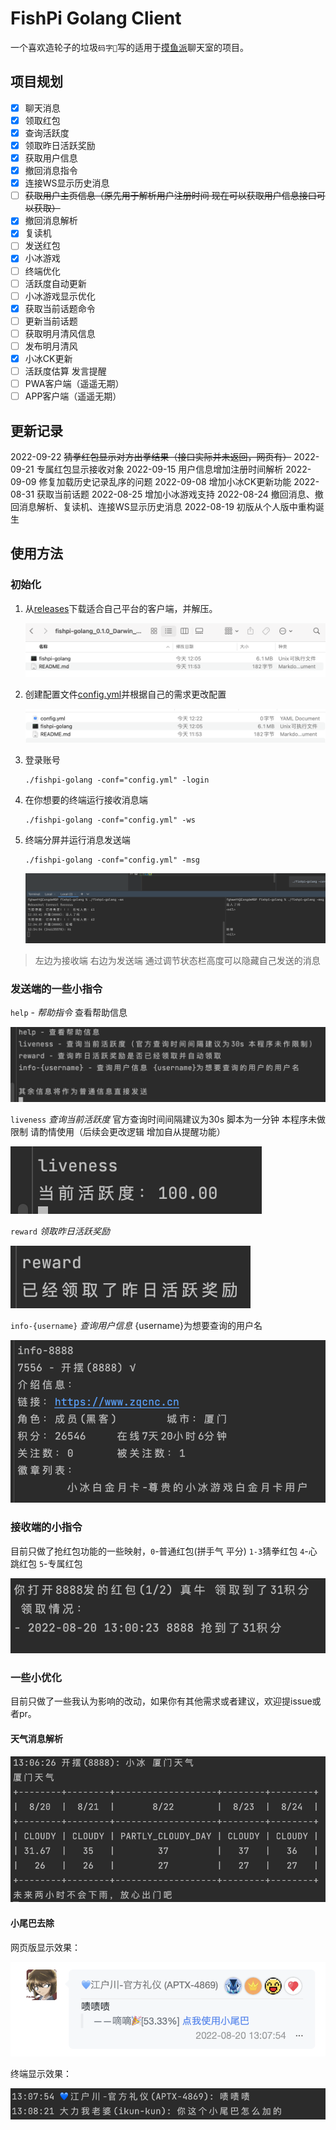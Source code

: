 # FishPi Golang Client

一个喜欢造轮子的垃圾`码字🐒`写的适用于[摸鱼派](https://fishpi.cn)聊天室的项目。

## 项目规划

   - [x] 聊天消息
   - [x] 领取红包
   - [x] 查询活跃度
   - [x] 领取昨日活跃奖励
   - [x] 获取用户信息
   - [x] 撤回消息指令
   - [x] 连接WS显示历史消息
   - [ ] ~~获取用户主页信息（原先用于解析用户注册时间 现在可以获取用户信息接口可以获取）~~
   - [x] 撤回消息解析
   - [x] 复读机
   - [ ] 发送红包
   - [x] 小冰游戏
   - [ ] 终端优化
   - [ ] 活跃度自动更新
   - [ ] 小冰游戏显示优化
   - [x] 获取当前话题命令
   - [ ] 更新当前话题
   - [ ] 获取明月清风信息
   - [ ] 发布明月清风
   - [x] 小冰CK更新
   - [ ] 活跃度估算 发言提醒
   - [ ] PWA客户端（遥遥无期）
   - [ ] APP客户端（遥遥无期）

## 更新记录

   2022-09-22 ~~猜拳红包显示对方出拳结果（接口实际并未返回，网页有）~~
   2022-09-21 专属红包显示接收对象
   2022-09-15 用户信息增加注册时间解析
   2022-09-09 修复加载历史记录乱序的问题
   2022-09-08 增加小冰CK更新功能
   2022-08-31 获取当前话题
   2022-08-25 增加小冰游戏支持
   2022-08-24 撤回消息、撤回消息解析、复读机、连接WS显示历史消息
   2022-08-19 初版从个人版中重构诞生

## 使用方法

### 初始化

1. 从[releases](https://github.com/fghwett/fishpi-golang/releases/)下载适合自己平台的客户端，并解压。

    ![1.png](docs/1.png)

2. 创建配置文件[config.yml](https://github.com/fghwett/fishpi-golang/raw/main/config.yml)并根据自己的需求更改配置

    ![2.png](docs/2.png)

3. 登录账号

   ```shell
   ./fishpi-golang -conf="config.yml" -login   
   ```

4. 在你想要的终端运行接收消息端

   ```shell
   ./fishpi-golang -conf="config.yml" -ws
   ```

5. 终端分屏并运行消息发送端

   ```shell
   ./fishpi-golang -conf="config.yml" -msg
   ```

   ![3.png](docs/3.png)

> 左边为接收端 右边为发送端 通过调节状态栏高度可以隐藏自己发送的消息

### 发送端的一些小指令

`help` - *帮助指令* 查看帮助信息

   ![4.png](docs/4.png)
   
`liveness` *查询当前活跃度* 官方查询时间间隔建议为30s 脚本为一分钟 本程序未做限制 请酌情使用（后续会更改逻辑 增加自从提醒功能）

   ![5.png](docs/5.png)

`reward` *领取昨日活跃奖励*

   ![6.png](docs/6.png)

`info-{username}` *查询用户信息* {username}为想要查询的用户名

   ![7.png](docs/7.png)
   
### 接收端的小指令

目前只做了抢红包功能的一些映射，`0`-普通红包(拼手气 平分) `1-3`猜拳红包 `4`-心跳红包 `5`-专属红包

   ![8.png](docs/8.png)

### 一些小优化

目前只做了一些我认为影响的改动，如果你有其他需求或者建议，欢迎提issue或者pr。

#### 天气消息解析

![9.png](docs/9.png)

#### 小尾巴去除

网页版显示效果：

   ![10.png](docs/10.png)

终端显示效果：

   ![11.png](docs/11.png)
   
